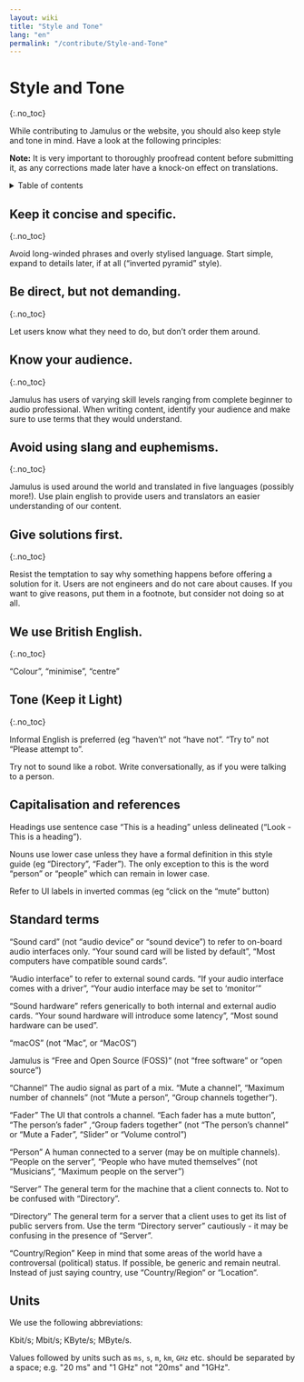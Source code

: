 ```yaml
---
layout: wiki
title: "Style and Tone"
lang: "en"
permalink: "/contribute/Style-and-Tone"
---
```


# Style and Tone
 {:.no_toc}

While contributing to Jamulus or the website, you should also keep style and tone in mind. Have a look at the following principles:

**Note:** It is very important to thoroughly proofread content before submitting it, as any corrections made later have a knock-on effect on translations.

<details markdown="1">

<summary>Table of contents</summary>

* TOC
 {:toc}

</details> 


## Keep it concise and specific.
 {:.no_toc}

Avoid long-winded phrases and overly stylised language. Start simple, expand to details later, if at all (“inverted pyramid” style).

## Be direct, but not demanding.
 {:.no_toc}

Let users know what they need to do, but don’t order them around.

## Know your audience.
 {:.no_toc}

Jamulus has users of varying skill levels ranging from complete beginner to audio professional. When writing content, identify your audience and make sure to use terms that they would understand.

## Avoid using slang and euphemisms.
 {:.no_toc}

Jamulus is used around the world and translated in five languages (possibly more!). Use plain english to provide users and translators an easier understanding of our content.

## Give solutions first.
 {:.no_toc}

Resist the temptation to say why something happens before offering a solution for it. Users are not engineers and do not care about causes. If you want to give reasons, put them in a footnote, but consider not doing so at all.

## We use British English.
 {:.no_toc}

“Colour”, “minimise”, “centre”

## Tone (Keep it Light)
 {:.no_toc}

Informal English is preferred (eg “haven’t” not “have not”. “Try to” not “Please attempt to”.

Try not to sound like a robot. Write conversationally, as if you were talking to a person.




## Capitalisation and references

Headings use sentence case “This is a heading” unless delineated (“Look - This is a heading”).

Nouns use lower case unless they have a formal definition in this style guide (eg “Directory”, “Fader”). The only exception to this is the word “person” or “people” which can remain in lower case.

Refer to UI labels in inverted commas (eg “click on the “mute” button)

## Standard terms

“Sound card” (not “audio device” or “sound device”) to refer to on-board audio interfaces only. “Your sound card will be listed by default”, “Most computers have compatible sound cards”.

“Audio interface” to refer to external sound cards. “If your audio interface comes with a driver”, “Your audio interface may be set to ‘monitor’”

“Sound hardware” refers generically to both internal and external audio cards. “Your sound hardware will introduce some latency”, “Most sound hardware can be used”.

“macOS” (not “Mac”, or “MacOS”)

Jamulus is “Free and Open Source (FOSS)” (not “free software” or “open source”)

“Channel” The audio signal as part of a mix. “Mute a channel”, “Maximum number of channels” (not “Mute a person”, “Group channels together”).

“Fader” The UI that controls a channel. “Each fader has a mute button”, “The person’s fader” ,“Group faders together” (not “The person’s channel” or “Mute a Fader”, “Slider” or “Volume control”)

“Person” A human connected to a server (may be on multiple channels). “People on the server”, “People who have muted themselves” (not “Musicians”, “Maximum people on the server”)

“Server” The general term for the machine that a client connects to. Not to be confused with “Directory”.

“Directory” The general term for a server that a client uses to get its list of public servers from. Use the term “Directory server” cautiously - it may be confusing in the presence of “Server”.

“Country/Region” Keep in mind that some areas of the world have a controversal (political) status. If possible, be generic and remain neutral. Instead of just saying country, use “Country/Region“ or “Location“.

## Units

We use the following abbreviations:

Kbit/s; Mbit/s; KByte/s; MByte/s.

Values followed by units such as `ms`, `s`, `m`, `km`, `GHz` etc. should be separated by a space; e.g. "20 ms" and "1 GHz" not "20ms" and "1GHz".

